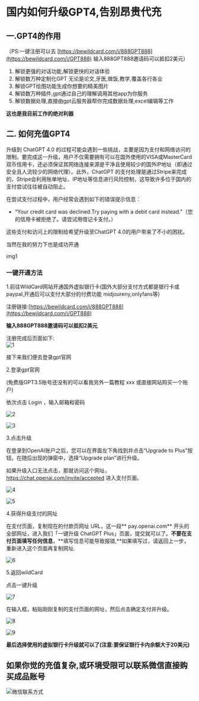 # &#x20;国内如何升级GPT4,告别昂贵代充

## &#x20;一.GPT4的作用

（PS:一键注册可以去 [https://bewildcard.com/i/888GPT888](https://bewildcard.com/i/GPT888) 输入888GPT888邀请码可以抵扣2美元）

1.  解锁更强的对话功能,解锁更快的对话体验
2.  解锁数万种定制化GPT 无论是论文,牙医,做饭,教学,覆盖各行各业
3.  解锁GPT绘图功能生成你想要的精美图片
4.  解锁数万种插件,gpt通过自己的理解调用其他app为你服务
5.  解锁数据处理,直接由gpt云服务器帮你完成数据处理,excel编辑等工作

**这也是我目前工作的绝对利器**

## &#x20;二. 如何充值GPT4

升级到 ChatGPT 4.0 的过程可能会遇到一些挑战，主要是因为支付和网络访问的限制。要完成这一升级，用户不仅需要拥有可以在国外使用的VISA或MasterCard双币信用卡，还必须保证其网络连接来源是干净且使用较少的国外IP地址（即通过安全且人流较少的网络代理）。此外，ChatGPT 的支付处理是通过Stripe来完成的，Stripe会利用账单地址、IP地址等信息进行风险控制，这导致许多位于国内的支付尝试往往被自动阻止。

在尝试支付过程中，用户经常会遇到如下的错误提示信息：

*   “Your credit card was declined.Try paying with a debit card instead.”（您的信用卡被拒绝了。请尝试用借记卡支付。）

这些支付和访问上的限制给希望升级至ChatGPT 4.0的用户带来了不小的困扰。

当然在我的努力下也是成功开通

img1

### **一键开通方法**

1.前往WildCard网站开通国外虚拟银行卡(国外大部分支付方式都是银行卡或paypal,开通后可以支付大部分的付费功能 midjoureny,onlyfans等)

注册链接:[https://bewildcard.com/i/888GPT888](https://bewildcard.com/i/GPT888)

**输入888GPT888邀请码可以抵扣2美元**

注册完成后页面如下:\
![1](img/gpt4rt/1.png)

接下来我们便去登录gpt官网

2.登录gpt官网

(免费版GPT3.5账号还没有的可以看我另外一篇教程 xxx 或直接网站购买一个账户)

依次点击 Login ，输入邮箱和密码

![2](img/gpt4rt/2.png)

![3](img/gpt4rt/3.png)

3.点击升级

在登录到OpenAI账户之后，您可以在界面左下角找到并点击“Upgrade to Plus”按钮。在随后出现的弹窗中，选择“Upgrade plan”进行升级。

如果升级入口无法点击，那就访问这个网址，<https://chat.openai.com/invite/accepted> 进入支付页面。

![4](img/gpt4rt/4.png)

![5](img/gpt4rt/5.png)

4.获得升级支付的网址

在支付页面，复制现在的付款页网址 URL，这一段\*\* pay.openai.com\*\* 开头的全部网址，进入我们「一键升级 ChatGPT Plus」页面，提交就可以了。**不要在支付页面填写任何信息**，**填写信息可能导致报错,**如果填写过，请返回上一步，重新进入这个页面再复制网址.

![6](img/gpt4rt/6.png)

5.返回wildCard

点击一键升级

![7](img/gpt4rt/7.png)

在输入框，粘贴刚刚复制的支付页面的网址，然后点击确定支付并升级。

![8](img/gpt4rt/8.png)

![9](img/gpt4rt/9.png)

**最后选择使用的虚拟银行卡升级就可以了(注意:要保证银行卡内余额大于20美元)**



## &#x20;如果你觉的充值复杂,或环境受限可以联系微信直接购买成品账号
![微信联系方式](img/QRcode.jpg "微信号:AI-littlezhang")
